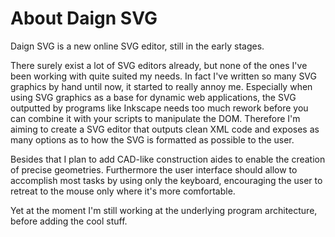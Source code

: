 # About Daign SVG

Daign SVG is a new online SVG editor, still in the early stages.

There surely exist a lot of SVG editors already, but none of the ones I've been working with quite suited my needs. In fact I've written so many SVG graphics by hand until now, it started to really annoy me. Especially when using SVG graphics as a base for dynamic web applications, the SVG outputted by programs like Inkscape needs too much rework before you can combine it with your scripts to manipulate the DOM. Therefore I'm aiming to create a SVG editor that outputs clean XML code and exposes as many options as to how the SVG is formatted as possible to the user.

Besides that I plan to add CAD-like construction aides to enable the creation of precise geometries. Furthermore the user interface should allow to accomplish most tasks by using only the keyboard, encouraging the user to retreat to the mouse only where it's more comfortable.

Yet at the moment I'm still working at the underlying program architecture, before adding the cool stuff.

